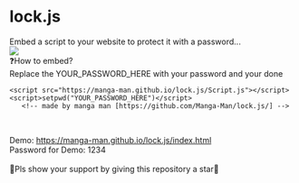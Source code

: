 # lock.js
Embed a script to your website to protect it with a password...
<br>
<img src="manga-man.github.io/lock.gif">
<br>
❓How to embed?<br>
Replace the YOUR_PASSWORD_HERE with your password and your done
<br>
```
<script src="https://manga-man.github.io/lock.js/Script.js"></script>
<script>setpwd("YOUR_PASSWORD_HERE")</script>
   <!-- made by manga man [https://github.com/Manga-Man/lock.js/] -->
   ```
<br>

Demo: https://manga-man.github.io/lock.js/index.html
<br>
Password for Demo: 1234
<br><br>
🌟Pls show your support by giving this repository a star🌟<br>

